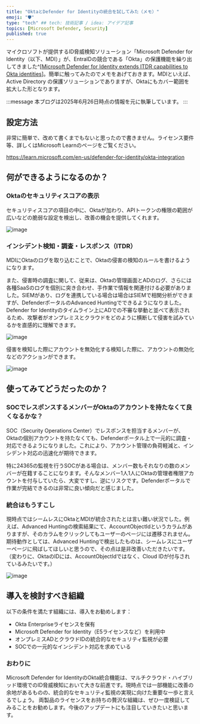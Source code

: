 ```yaml
---
title: "OktaとDefender for Identityの統合を試してみた（メモ）"
emoji: "🛡" 
type: "tech" ## tech: 技術記事 / idea: アイデア記事
topics: [Microsoft Defender, Security] 
published: true
---
```


マイクロソフトが提供するID脅威検知ソリューション「Microsoft Defender for Identity（以下、MDI）」が、EntraIDの競合である「Okta」の保護機能を繰り出してきました^[[Microsoft Defender for Identity extends ITDR capabilities to Okta identities](https://techcommunity.microsoft.com/blog/microsoftthreatprotectionblog/microsoft-defender-for-identity-extends-itdr-capabilities-to-okta-identities/4418955)]。簡単に触ってみたのでメモをあげておきます。MDIといえば、Active Directory の保護ソリューションでありますが、Oktaにもカバー範囲を拡大した形となります。

:::message
本ブログは2025年6月26日時点の情報を元に執筆しています。
:::

## 設定方法

非常に簡単で、改めて書くまでもないと思ったので書きません。ライセンス要件等、詳しくはMicrosoft Learnのページをご覧ください。

https://learn.microsoft.com/en-us/defender-for-identity/okta-integration

## 何ができるようになるのか？

### Oktaのセキュリティスコアの表示

セキュリティスコアの項目の中に、Oktaが加わり、APIトークンの権限の範囲が広いなどの脆弱な設定を検出し、改善の機会を提供してくれます。

![image](https://github.com/user-attachments/assets/90766b75-7c9f-4ead-8074-6ca28663e20d)


### インシデント検知・調査・レスポンス（ITDR）

MDIにOktaのログを取り込むことで、Oktaの侵害の検知のルールを書けるようになります。

また、侵害時の調査に関して、従来は、Oktaの管理画面とADのログ、さらには各種SaaSのログを個別に突き合わせ、手作業で情報を関連付ける必要がありました。SIEMがあり、ログを連携している場合は場合はSIEMで相関分析ができますが、DefenderポータルのAdvanced Huntingでできるようになりました。Defender for Identityのタイムライン上にADでの不審な挙動と並べて表示されるため、攻撃者がオンプレミスとクラウドをどのように横断して侵害を試みているかを直感的に理解できます。

![image](https://github.com/user-attachments/assets/628793bb-42b0-4600-bd43-e18b944184a2)

侵害を検知した際にアカウントを無効化する検知した際に、アカウントの無効化などのアクションができます。

![image](https://github.com/user-attachments/assets/423f69da-e65d-4676-b0b9-bc4f81d12533)

## 使ってみてどうだったのか？

### SOCでレスポンスするメンバーがOktaのアカウントを持たなくて良くなるかな？

SOC（Security Operations Center）でレスポンスを担当するメンバーが、Oktaの個別アカウントを持たなくても、Defenderポータル上で一元的に調査・対応できるようになりました。これにより、アカウント管理の負荷軽減と、インシデント対応の迅速化が期待できます。

特に24365の監視を行うSOCがある場合は、メンバー数もそれなりの数のメンバーが在籍することになります。そんなメンバー1人1人にOktaの管理者権限アカウントを付与していたら、大変ですし、逆にリスクです。Defenderポータルで作業が完結できるのは非常に良い傾向だと感じました。

### 統合はもうすこし

現時点ではシームレスにOktaとMDIが統合されたとは言い難い状況でした。例えば、Advanced Huntingの検索結果にて、AccountObjectIdというカラムがありますが、そのカラムをクリックしてもユーザーのページには遷移されません。期待動作としては、Advanced Huntingで検出したものは、シームレスにユーザーページに飛ばしてほしいと思うので、その点は是非改善いただきたいです。（変わりに、OktaのIDには、AccountObjectIdではなく、Cloud IDが付与されているみたいです。）

![image](https://github.com/user-attachments/assets/d8540706-918b-49fc-af99-d12b550bf918)

## 導入を検討すべき組織
以下の条件を満たす組織には、導入をお勧めします：

- Okta Enterpriseライセンスを保有
- Microsoft Defender for Identity（E5ライセンスなど）を利用中
- オンプレミスADとクラウドIDの統合的なセキュリティ監視が必要
- SOCでの一元的なインシデント対応を求めている

### おわりに

Microsoft Defender for IdentityのOkta統合機能は、マルチクラウド・ハイブリッド環境でのID脅威検知において大きな前進です。現時点では一部機能に改善の余地があるものの、統合的なセキュリティ監視の実現に向けた重要な一歩と言えるでしょう。
両製品のライセンスをお持ちの贅沢な組織は、ぜひ一度検証してみることをお勧めします。今後のアップデートにも注目していきたいと思います。
